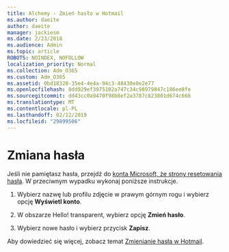 ```yaml
---
title: Alchemy - Zmień hasło w Hotmail
ms.author: daeite
author: daeite
manager: jackiesm
ms.date: 2/23/2018
ms.audience: Admin
ms.topic: article
ROBOTS: NOINDEX, NOFOLLOW
localization_priority: Normal
ms.collection: Adm_O365
ms.custom: Adm_O365
ms.assetid: 0bd18328-35e4-4e4a-94c3-48430e8e2e77
ms.openlocfilehash: 8dd929ef3975102a747c34c98979847c186ee8fe
ms.sourcegitcommit: dd43cc0a9470f98b8ef2a3787c823801d674c666
ms.translationtype: MT
ms.contentlocale: pl-PL
ms.lasthandoff: 02/12/2019
ms.locfileid: "29899506"
---
```

# <a name="change-your-password"></a>Zmiana hasła

Jeśli nie pamiętasz hasła, przejdź do [konta Microsoft, że strony resetowania hasła](https://go.microsoft.com/fwlink/p/?linkid=841909). W przeciwnym wypadku wykonaj poniższe instrukcje.
  
1. Wybierz nazwę lub profilu zdjęcie w prawym górnym rogu i wybierz opcję **Wyświetl konto**. 
    
2. W obszarze Hello! transparent, wybierz opcję **Zmień hasło**. 
    
3. Wybierz nowe hasło i wybierz przycisk **Zapisz**. 
    
Aby dowiedzieć się więcej, zobacz temat [Zmienianie hasła w Hotmail](https://support.office.com/article/2138d690-811c-4545-b2f3-e4dbe80c9735.aspx).
  

